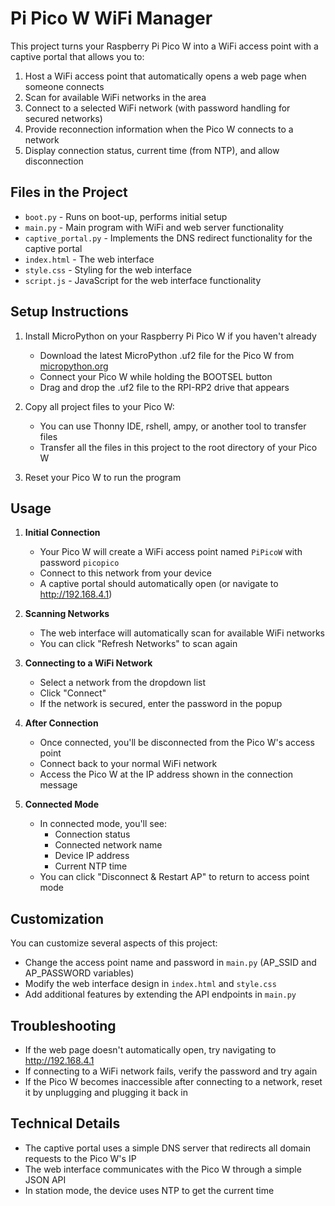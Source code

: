 # Pi Pico W WiFi Manager

This project turns your Raspberry Pi Pico W into a WiFi access point with a captive portal that allows you to:

1. Host a WiFi access point that automatically opens a web page when someone connects
2. Scan for available WiFi networks in the area
3. Connect to a selected WiFi network (with password handling for secured networks)
4. Provide reconnection information when the Pico W connects to a network
5. Display connection status, current time (from NTP), and allow disconnection

## Files in the Project

- `boot.py` - Runs on boot-up, performs initial setup
- `main.py` - Main program with WiFi and web server functionality
- `captive_portal.py` - Implements the DNS redirect functionality for the captive portal
- `index.html` - The web interface
- `style.css` - Styling for the web interface
- `script.js` - JavaScript for the web interface functionality

## Setup Instructions

1. Install MicroPython on your Raspberry Pi Pico W if you haven't already
   - Download the latest MicroPython .uf2 file for the Pico W from [micropython.org](https://micropython.org/download/rp2-pico-w/)
   - Connect your Pico W while holding the BOOTSEL button
   - Drag and drop the .uf2 file to the RPI-RP2 drive that appears

2. Copy all project files to your Pico W:
   - You can use Thonny IDE, rshell, ampy, or another tool to transfer files
   - Transfer all the files in this project to the root directory of your Pico W

3. Reset your Pico W to run the program

## Usage

1. **Initial Connection**
   - Your Pico W will create a WiFi access point named `PiPicoW` with password `picopico`
   - Connect to this network from your device
   - A captive portal should automatically open (or navigate to http://192.168.4.1)

2. **Scanning Networks**
   - The web interface will automatically scan for available WiFi networks
   - You can click "Refresh Networks" to scan again

3. **Connecting to a WiFi Network**
   - Select a network from the dropdown list
   - Click "Connect"
   - If the network is secured, enter the password in the popup

4. **After Connection**
   - Once connected, you'll be disconnected from the Pico W's access point
   - Connect back to your normal WiFi network
   - Access the Pico W at the IP address shown in the connection message

5. **Connected Mode**
   - In connected mode, you'll see:
     - Connection status
     - Connected network name
     - Device IP address
     - Current NTP time
   - You can click "Disconnect & Restart AP" to return to access point mode

## Customization

You can customize several aspects of this project:

- Change the access point name and password in `main.py` (AP_SSID and AP_PASSWORD variables)
- Modify the web interface design in `index.html` and `style.css`
- Add additional features by extending the API endpoints in `main.py`

## Troubleshooting

- If the web page doesn't automatically open, try navigating to http://192.168.4.1
- If connecting to a WiFi network fails, verify the password and try again
- If the Pico W becomes inaccessible after connecting to a network, reset it by unplugging and plugging it back in

## Technical Details

- The captive portal uses a simple DNS server that redirects all domain requests to the Pico W's IP
- The web interface communicates with the Pico W through a simple JSON API
- In station mode, the device uses NTP to get the current time
